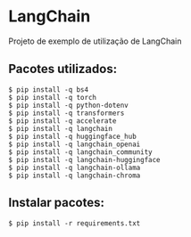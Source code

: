 # LangChain

Projeto de exemplo de utilização de LangChain

## Pacotes utilizados:

```
$ pip install -q bs4
$ pip install -q torch
$ pip install -q python-dotenv
$ pip install -q transformers
$ pip install -q accelerate
$ pip install -q langchain
$ pip install -q huggingface_hub
$ pip install -q langchain_openai
$ pip install -q langchain_community
$ pip install -q langchain-huggingface
$ pip install -q langchain-ollama 
$ pip install -q langchain-chroma
```

## Instalar pacotes:

```
$ pip install -r requirements.txt
```